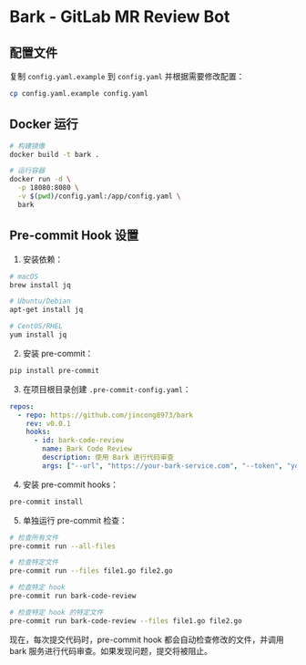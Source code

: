 # Bark - GitLab MR Review Bot


## 配置文件

复制 `config.yaml.example` 到 `config.yaml` 并根据需要修改配置：

```bash
cp config.yaml.example config.yaml
```

## Docker 运行

```bash
# 构建镜像
docker build -t bark .

# 运行容器
docker run -d \
  -p 18080:8080 \
  -v $(pwd)/config.yaml:/app/config.yaml \
  bark
```

## Pre-commit Hook 设置

1. 安装依赖：
```bash
# macOS
brew install jq

# Ubuntu/Debian
apt-get install jq

# CentOS/RHEL
yum install jq
```

2. 安装 pre-commit：
```bash
pip install pre-commit
```

3. 在项目根目录创建 `.pre-commit-config.yaml`：
```yaml
repos:
  - repo: https://github.com/jincong8973/bark
    rev: v0.0.1
    hooks:
      - id: bark-code-review
        name: Bark Code Review
        description: 使用 Bark 进行代码审查
        args: ["--url", "https://your-bark-service.com", "--token", "your-bark-token"]
```

4. 安装 pre-commit hooks：
```bash
pre-commit install
```

5. 单独运行 pre-commit 检查：
```bash
# 检查所有文件
pre-commit run --all-files

# 检查特定文件
pre-commit run --files file1.go file2.go

# 检查特定 hook
pre-commit run bark-code-review

# 检查特定 hook 的特定文件
pre-commit run bark-code-review --files file1.go file2.go
```

现在，每次提交代码时，pre-commit hook 都会自动检查修改的文件，并调用 bark 服务进行代码审查。如果发现问题，提交将被阻止。